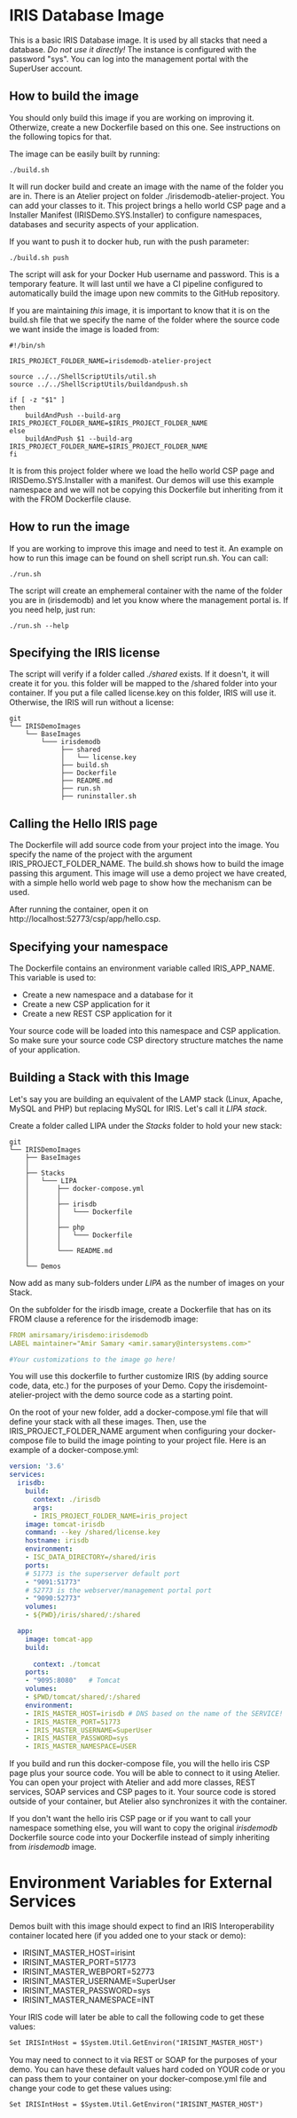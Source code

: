 # IRIS Database Image

This is a basic IRIS Database image. It is used by all stacks that need a database. *Do not use it directly!* The instance is configured with the password "sys". You can log into the management portal with the SuperUser account. 

## How to build the image

You should only build this image if you are working on improving it. Otherwize, create a new Dockerfile based on this one. See instructions on the following topics for that.

The image can be easily built by running:

``` shell
./build.sh
```

It will run docker build and create an image with the name of the folder you are in. There is an Atelier project on folder ./irisdemodb-atelier-project. You can add your classes to it. This project brings a hello world CSP page and a Installer Manifest (IRISDemo.SYS.Installer) to configure namespaces, databases and security aspects of your application.

If you want to push it to docker hub, run with the push parameter:

``` shell
./build.sh push
```

The script will ask for your Docker Hub username and password. This is a temporary feature. It will last until we have a CI pipeline configured to automatically build the image upon new commits to the GitHub repository.

If you are maintaining *this* image, it is important to know that it is on the build.sh file that we specify the name of the folder where the source code we want inside the image is loaded from:

``` shell
#!/bin/sh

IRIS_PROJECT_FOLDER_NAME=irisdemodb-atelier-project

source ../../ShellScriptUtils/util.sh
source ../../ShellScriptUtils/buildandpush.sh

if [ -z "$1" ]
then
    buildAndPush --build-arg IRIS_PROJECT_FOLDER_NAME=$IRIS_PROJECT_FOLDER_NAME
else
    buildAndPush $1 --build-arg IRIS_PROJECT_FOLDER_NAME=$IRIS_PROJECT_FOLDER_NAME
fi
```

It is from this project folder where we load the hello world CSP page and IRISDemo.SYS.Installer with a manifest. Our demos will use this example namespace and we will not be copying this Dockerfile but inheriting from it with the FROM Dockerfile clause. 

## How to run the image

If you are working to improve this image and need to test it. An example on how to run this image can be found on shell script run.sh. You can call:

``` shell
./run.sh
```

The script will create an emphemeral container with the name of the folder you are in (irisdemodb) and let you know where the management portal is. If you need help, just run:

``` shell
./run.sh --help
```

## Specifying the IRIS license

The script will verify if a folder called *./shared* exists. If it doesn't, it will create it for you. this folder will be mapped to the /shared folder into your container. If you put a file called license.key on this folder, IRIS will use it. Otherwise, the IRIS will run without a license:

    git  
    └── IRISDemoImages  
        └── BaseImages  
            └─── irisdemodb  
                 ├── shared  
                 │   └── license.key  
                 ├── build.sh
                 ├── Dockerfile  
                 ├── README.md  
                 ├── run.sh
                 ├── runinstaller.sh

## Calling the Hello IRIS page

The Dockerfile will add source code from your project into the image. You specify the name of the project with the argument IRIS_PROJECT_FOLDER_NAME.
The build.sh shows how to build the image passing this argument. This image will use a demo project we have created, with a simple hello world web page
to show how the mechanism can be used. 

After running the container, open it on http://localhost:52773/csp/app/hello.csp.

## Specifying your namespace

The Dockerfile contains an environment variable called IRIS_APP_NAME. This variable is used to:

* Create a new namespace and a database for it
* Create a new CSP application for it
* Create a new REST CSP application for it

Your source code will be loaded into this namespace and CSP application. So make sure your source code CSP directory structure matches the name of your application.

## Building a Stack with this Image

Let's say you are building an equivalent of the LAMP stack (Linux, Apache, MySQL and PHP) but replacing MySQL for IRIS. Let's call it *_LIPA stack_*.

Create a folder called LIPA under the *Stacks* folder to hold your new stack:

    git  
    └── IRISDemoImages  
        ├── BaseImages  
        │
        ├── Stacks  
        │   └─── LIPA  
        │       ├── docker-compose.yml  
        │       │
        │       ├── irisdb  
        │       │   └─── Dockerfile  
        │       │
        │       ├── php  
        │       │   └─── Dockerfile  
        │       │
        │       └─── README.md  
        │
        └── Demos  

Now add as many sub-folders under *LIPA* as the number of images on your Stack. 

On the subfolder for the irisdb image, create a Dockerfile that has on its FROM clause a reference for the irisdemodb image:

``` yaml
FROM amirsamary/irisdemo:irisdemodb
LABEL maintainer="Amir Samary <amir.samary@intersystems.com>"

#Your customizations to the image go here!
```

You will use this dockerfile to further customize IRIS (by adding source code, data, etc.) for the purposes of your Demo. Copy the irisdemoint-atelier-project with the demo source code as a starting point. 

On the root of your new folder, add a docker-compose.yml file that will define your stack with all these images. Then, use the IRIS_PROJECT_FOLDER_NAME argument when configuring your docker-compose file to build the image pointing to your project file. Here is an example of a docker-compose.yml:

``` yaml
version: '3.6'
services:
  irisdb:
    build: 
      context: ./irisdb
      args:
      - IRIS_PROJECT_FOLDER_NAME=iris_project
    image: tomcat-irisdb
    command: --key /shared/license.key
    hostname: irisdb
    environment:
    - ISC_DATA_DIRECTORY=/shared/iris
    ports:
    # 51773 is the superserver default port
    - "9091:51773"
    # 52773 is the webserver/management portal port
    - "9090:52773"
    volumes:
    - ${PWD}/iris/shared/:/shared

  app:
    image: tomcat-app
    build: 
      
      context: ./tomcat
    ports:
    - "9095:8080"   # Tomcat
    volumes:
    - $PWD/tomcat/shared/:/shared
    environment:
    - IRIS_MASTER_HOST=irisdb # DNS based on the name of the SERVICE!
    - IRIS_MASTER_PORT=51773 
    - IRIS_MASTER_USERNAME=SuperUser 
    - IRIS_MASTER_PASSWORD=sys 
    - IRIS_MASTER_NAMESPACE=USER 

```

If you build and run this docker-compose file, you will the hello iris CSP page plus your source code. You will be able to connect to it using Atelier. You can open your project with Atelier and add more classes, REST services, SOAP services and CSP pages to it. Your source code is stored outside of your container, but Atelier also synchronizes it with the container.

If you don't want the hello iris CSP page or if you want to call your namespace something else, you will want to copy the original *irisdemodb* Dockerfile source code into your Dockerfile instead of simply inheriting from *irisdemodb* image. 

# Environment Variables for External Services

Demos built with this image should expect to find an IRIS Interoperability container located here (if you added one to your stack or demo):

* IRISINT_MASTER_HOST=irisint 
* IRISINT_MASTER_PORT=51773
* IRISINT_MASTER_WEBPORT=52773
* IRISINT_MASTER_USERNAME=SuperUser 
* IRISINT_MASTER_PASSWORD=sys
* IRISINT_MASTER_NAMESPACE=INT

 Your IRIS code will later be able to call the following code to get these values:

``` asp
Set IRISIntHost = $System.Util.GetEnviron("IRISINT_MASTER_HOST")
```

You may need to connect to it via REST or SOAP for the purposes of your demo. You can have these default values hard coded on YOUR code or you can pass them to your container on your docker-compose.yml file and change your code to get these values using:

``` asp
Set IRISIntHost = $System.Util.GetEnviron("IRISINT_MASTER_HOST")
```
